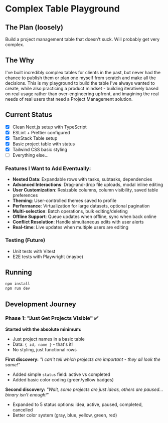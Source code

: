 # Complex Table Playground

## The Plan (loosely)

Build a project management table that doesn't suck. Will probably get very complex.

## The Why

I've built incredibly complex tables for clients in the past, but never had the chance to publish them or plan one myself from scratch and make all the decisions. This is my playground to build the table I've always wanted to create, while also practicing a product mindset - building iteratively based on real usage rather than over-engineering upfront, and imagining the real needs of real users that need a Project Management solution.

## Current Status

- [x] Clean Next.js setup with TypeScript
- [x] ESLint + Prettier configured
- [x] TanStack Table setup
- [x] Basic project table with status
- [x] Tailwind CSS basic styling
- [ ] Everything else...

### Features I Want to Add Eventually:

- **Nested Data**: Expandable rows with tasks, subtasks, dependencies
- **Advanced Interactions**: Drag-and-drop file uploads, modal inline editing
- **User Customization**: Resizable columns, column visibility, saved table preferences
- **Theming**: User-controlled themes saved to profile
- **Performance**: Virtualization for large datasets, optional pagination
- **Multi-selection**: Batch operations, bulk editing/deleting
- **Offline Support**: Queue updates when offline, sync when back online
- **Conflict Resolution**: Handle simultaneous edits with user alerts
- **Real-time**: Live updates when multiple users are editing

### Testing (Future)

- Unit tests with Vitest
- E2E tests with Playwright (maybe)

## Running

```bash
npm install
npm run dev
```

## Development Journey

### Phase 1: "Just Get Projects Visible" ✅

**Started with the absolute minimum:**

- Just project names in a basic table
- Data: `{ id, name }` - that's it!
- No styling, just functional rows

**First discovery:** _"I can't tell which projects are important - they all look the same!"_

- Added simple `status` field: active vs completed
- Added basic color coding (green/yellow badges)

**Second discovery:** _"Wait, some projects are just ideas, others are paused... binary isn't enough!"_

- Expanded to 5 status options: idea, active, paused, completed, cancelled
- Better color system (gray, blue, yellow, green, red)
